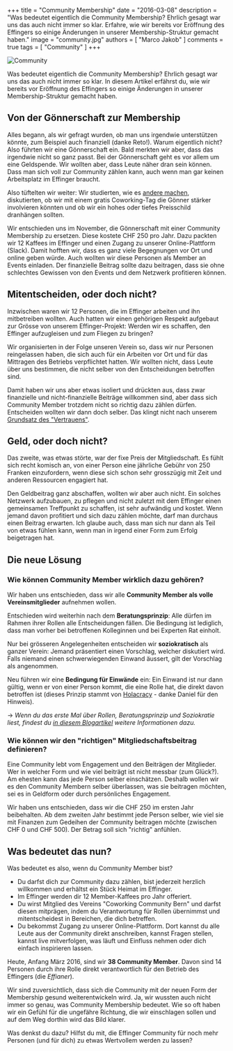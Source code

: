 +++
title = "Community Membership"
date = "2016-03-08"
description = "Was bedeutet eigentlich die Community Membership? Ehrlich gesagt war uns das auch nicht immer so klar. Erfahre, wie wir bereits vor Eröffnung des Effingers so einige Änderungen in unserer Membership-Struktur gemacht haben."
image = "community.jpg"
authors = [ "Marco Jakob" ]
comments = true
tags = [ "Community" ]
+++

![Community](community.jpg)

<div class="lead">
Was bedeutet eigentlich die Community Membership? Ehrlich gesagt war uns das auch nicht immer so klar. In diesem Artikel erfährst du, wie wir bereits vor Eröffnung des Effingers so einige Änderungen in unserer Membership-Struktur gemacht haben.
</div>


## Von der Gönnerschaft zur Membership

Alles begann, als wir gefragt wurden, ob man uns irgendwie unterstützen könnte, zum Beispiel auch finanziell (danke Reto!). Warum eigentlich nicht? Also führten wir eine Gönnerschaft ein. Bald merkten wir aber, dass das irgendwie nicht so ganz passt. Bei der Gönnerschaft geht es vor allem um eine Geldspende. Wir wollten aber, dass Leute näher dran sein können. Dass man sich voll zur Community zählen kann, auch wenn man gar keinen Arbeitsplatz im Effinger braucht. 

Also tüftelten wir weiter: Wir studierten, wie es [andere machen](http://dangerouslyawesome.com/2015/10/the-ultimate-guide-to-structuring-your-coworking-space-memberships/), diskutierten, ob wir mit einem gratis Coworking-Tag die Gönner stärker involvieren könnten und ob wir ein hohes oder tiefes Preisschild dranhängen sollten.

Wir entschieden uns im November, die Gönnerschaft mit einer Community Membership zu ersetzen. Diese kostete CHF 250 pro Jahr. Dazu packten wir 12 Kaffees im Effinger und einen Zugang zu unserer Online-Plattform (Slack). Damit hofften wir, dass es ganz viele Begegnungen vor Ort und online geben würde. Auch wollten wir diese Personen als Member an Events einladen. Der finanzielle Beitrag sollte dazu beitragen, dass sie ohne schlechtes Gewissen von den Events und dem Netzwerk profitieren können.


## Mitentscheiden, oder doch nicht?

Inzwischen waren wir 12 Personen, die im Effinger arbeiten und ihn mitbetreiben wollten. Auch hatten wir einen gehörigen Respekt aufgebaut zur Grösse von unserem Effinger-Projekt: Werden wir es schaffen, den Effinger aufzugleisen und zum Fliegen zu bringen?

Wir organisierten in der Folge unseren Verein so, dass wir nur Personen reingelassen haben, die sich auch für ein Arbeiten vor Ort und für das Mittragen des Betriebs verpflichtet hatten. Wir wollten nicht, dass Leute über uns bestimmen, die nicht selber von den Entscheidungen betroffen sind.

Damit haben wir uns aber etwas isoliert und drückten aus, dass zwar finanzielle und nicht-finanzielle Beiträge willkommen sind, aber dass sich Community Member trotzdem nicht so richtig dazu zählen dürfen. Entscheiden wollten wir dann doch selber. Das klingt nicht nach unserem [Grundsatz des "Vertrauens"](/grundsaetze/vertrauen/).


## Geld, oder doch nicht?

Das zweite, was etwas störte, war der fixe Preis der Mitgliedschaft. Es fühlt sich recht komisch an, von einer Person eine jährliche Gebühr von 250 Franken einzufordern, wenn diese sich schon sehr grosszügig mit Zeit und anderen Ressourcen engagiert hat.

Den Geldbeitrag ganz abschaffen, wollten wir aber auch nicht. Ein solches Netzwerk aufzubauen, zu pflegen und nicht zuletzt mit dem Effinger einen gemeinsamen Treffpunkt zu schaffen, ist sehr aufwändig und kostet. Wenn jemand davon profitiert und sich dazu zählen möchte, darf man durchaus einen Beitrag erwarten. Ich glaube auch, dass man sich nur dann als Teil von etwas fühlen kann, wenn man in irgend einer Form zum Erfolg beigetragen hat.


## Die neue Lösung

### Wie können Community Member wirklich dazu gehören?

Wir haben uns entschieden, dass wir alle **Community Member als volle Vereinsmitglieder** aufnehmen wollen.

Entschieden wird weiterhin nach dem **Beratungsprinzip**: Alle dürfen im Rahmen ihrer Rollen alle Entscheidungen fällen. Die Bedingung ist lediglich, dass man vorher bei betroffenen Kolleginnen und bei Experten Rat einholt.

Nur bei grösseren Angelegenheiten entscheiden wir **soziokratisch** als ganzer Verein: Jemand präsentiert einen Vorschlag, welcher diskutiert wird. Falls niemand einen schwerwiegenden Einwand äussert, gilt der Vorschlag als angenommen.

Neu führen wir eine **Bedingung für Einwände** ein: Ein Einwand ist nur dann gültig, wenn er von einer Person kommt, die eine Rolle hat, die direkt davon betroffen ist (dieses Prinzip stammt von [Holacracy](http://www.holacracy.org/constitution#art3) - danke Daniel für den Hinweis). 

&rarr; *Wenn du das erste Mal über Rollen, Beratungsprinzip und Soziokratie liest, findest du [in diesem Blogartikel](/blog/coworking-space-zusammen-betreiben/) weitere Informationen dazu.*


### Wie können wir den "richtigen" Mitgliedschaftsbeitrag definieren?

Eine Community lebt vom Engagement und den Beiträgen der Mitglieder. Wer in welcher Form und wie viel beiträgt ist nicht messbar (zum Glück?). Am ehesten kann das jede Person selber einschätzen. Deshalb wollen wir es den Community Membern selber überlassen, was sie beitragen möchten, sei es in Geldform oder durch persönliches Engagement.

Wir haben uns entschieden, dass wir die CHF 250 im ersten Jahr beibehalten. Ab dem zweiten Jahr bestimmt jede Person selber, wie viel sie mit Finanzen zum Gedeihen der Community beitragen möchte (zwischen CHF 0 und CHF 500). Der Betrag soll sich "richtig" anfühlen.


## Was bedeutet das nun?

Was bedeutet es also, wenn du Community Member bist?

* Du darfst dich zur Community dazu zählen, bist jederzeit herzlich willkommen und erhältst ein Stück Heimat im Effinger.
* Im Effinger werden dir 12 Member-Kaffees pro Jahr offeriert. 
* Du wirst Mitglied des Vereins "Coworking Community Bern" und darfst diesen mitprägen, indem du Verantwortung für Rollen übernimmst und mitentscheidest in Bereichen, die dich betreffen.
* Du bekommst Zugang zu unserer Online-Plattform. Dort kannst du alle Leute aus der Community direkt anschreiben, kannst Fragen stellen, kannst live mitverfolgen, was läuft und Einfluss nehmen oder dich einfach inspirieren lassen.

Heute, Anfang März 2016, sind wir **38 Community Member**. Davon sind 14 Personen durch ihre Rolle direkt verantwortlich für den Betrieb des Effingers (die *Effianer*).

Wir sind zuversichtlich, dass sich die Community mit der neuen Form der Membership gesund weiterentwickeln wird. Ja, wir wussten auch nicht immer so genau, was Community Membership bedeutet. Wie so oft haben wir ein Gefühl für die ungefähre Richtung, die wir einschlagen sollen und auf dem Weg dorthin wird das Bild klarer. 

Was denkst du dazu? Hilfst du mit, die Effinger Community für noch mehr Personen (und für dich) zu etwas Wertvollem werden zu lassen?